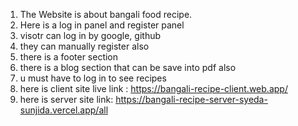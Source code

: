 1. The Website is about bangali food recipe.
2. Here is a log in panel and register panel
3. visotr can log in by google, github
4. they can manually register also
5. there is a footer section
6. there is a blog section that can be save into pdf also
7. u must have to log in to see recipes
8. here is client site live link : https://bangali-recipe-client.web.app/
9. here is server site link: https://bangali-recipe-server-syeda-sunjida.vercel.app/all

